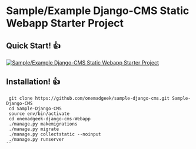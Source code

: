 # Sample/Example Django-CMS Static Webapp Starter Project 

Quick Start! :+1:
-

[![Sample/Example Django-CMS Static Webapp Starter Project](http://i.imgur.com/mR0Wsr6.jpg)](https://www.youtube.com/watch?v=9Ompp4KcGoQ)

Installation! :+1:
-

```
 git clone https://github.com/onemadgeek/sample-django-cms.git Sample-Django-CMS
 cd Sample-Django-CMS
 source env/bin/activate
 cd onemadgeek-django-cms-Webapp
 ./manage.py makemigrations
 ./manage.py migrate
 ./manage.py collectstatic --noinput
 ./manage.py runserver
``

